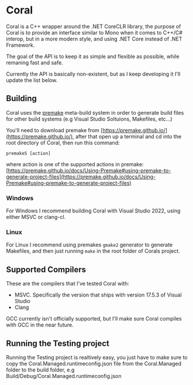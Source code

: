 # Coral

Coral is a C++ wrapper around the .NET CoreCLR library, the purpose of Coral is to provide an interface similar to Mono when it comes to C++/C# interop, but in a more modern style, and using .NET Core instead of .NET Framework.

The goal of the API is to keep it as simple and flexible as possible, while remaning fast and safe.

Currently the API is basically non-existent, but as I keep developing it I'll update the list below.

## Building

Coral uses the [premake](https://premake.github.io/) meta-build system in order to generate build files for other build systems (e.g Visual Studio Soltuions, Makefiles, etc...)

You'll need to download premake from [https://premake.github.io/](https://premake.github.io/), after that open up a terminal and cd into the root directory of Coral, then run this command:

```
premake5 [action]
```

where action is one of the supported actions in premake: [https://premake.github.io/docs/Using-Premake#using-premake-to-generate-project-files](https://premake.github.io/docs/Using-Premake#using-premake-to-generate-project-files)

### Windows

For Windows I recommend building Coral with Visual Studio 2022, using either MSVC or clang-cl.

### Linux

For Linux I recommend using premakes `gmake2` generator to generate Makefiles, and then just running `make` in the root folder of Corals project.

## Supported Compilers

These are the compilers that I've tested Coral with:

- MSVC. Specifically the version that ships with version 17.5.3 of Visual Studio
- Clang

GCC currently isn't officially supported, but I'll make sure Coral compiles with GCC in the near future.

## Running the Testing project

Running the Testing project is realtively easy, you just have to make sure to copy the Coral.Managed.runtimeconfig.json file from the Coral.Managed folder to the build folder, e.g Build/Debug/Coral.Managed.runtimeconfig.json
